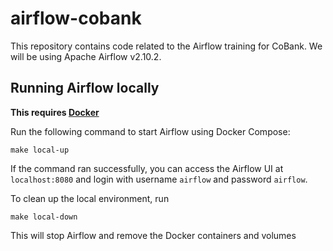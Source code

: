 # airflow-cobank

This repository contains code related to the Airflow training for CoBank. We will be using Apache Airflow v2.10.2.

## Running Airflow locally

**This requires [Docker](https://docs.docker.com/engine/install/)**

Run the following command to start Airflow using Docker Compose:
```
make local-up
```

If the command ran successfully, you can access the Airflow UI at `localhost:8080` and login with username `airflow` and password `airflow`.

To clean up the local environment, run
```
make local-down
```

This will stop Airflow and remove the Docker containers and volumes